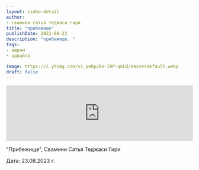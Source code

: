 ```yaml
---
layout: video-detail
author:
- свамини сатья теджаси гири
title: "прибежище"
publishDate: 2023-08-23
description: "прибежище. "
tags: 
- ашрам
- адвайта

image: https://i.ytimg.com/vi_webp/Bs-I0P-q6LQ/maxresdefault.webp
draft: false
---
```


<iframe width="100%" src="https://www.youtube.com/embed/Bs-I0P-q6LQ" frameborder="0" allowfullscreen=""></iframe> 

 "Прибежище", Свамини Сатья Теджаси Гири

 Дата: 23.08.2023 г.

  

 
